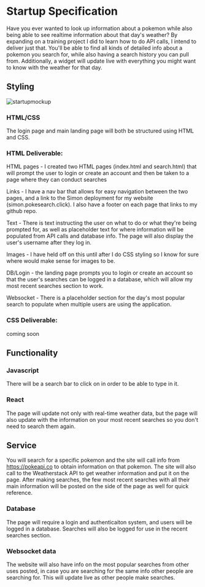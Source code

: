 # Startup Specification

Have you ever wanted to look up information about a pokemon while also being able to see realtime information about that day's weather? By expanding on a training project I did to learn how to do API calls, I intend to deliver just that.
You'll be able to find all kinds of detailed info about a pokemon you search for, while also having a search history you can pull from. Additionally, a widget will update live with everything you might want to know with the weather for that day.

## Styling

![startupmockup](https://github.com/user-attachments/assets/ab58a50e-33a2-4539-b17f-cc854206994f)

### HTML/CSS

The login page and main landing page will both be structured using HTML and CSS.

### HTML Deliverable: 

HTML pages - I created two HTML pages (index.html and search.html) that will prompt the user to login or create an account and then be taken to a page where they can conduct searches

Links - I have a nav bar that allows for easy navigation between the two pages, and a link to the Simon deployment for my website (simon.pokesearch.click). I also have a footer on each page that links to my github repo.

Text - There is text instructing the user on what to do or what they're being prompted for, as well as placeholder text for where information will be populated from API calls and database info. The page will also display the user's username after they log in.

Images - I have held off on this until after I do CSS styling so I know for sure where would make sense for images to be.

DB/Login - the landing page prompts you to login or create an account so that the user's searches can be logged in a database, which will allow my most recent searches section to work.

Websocket - There is a placeholder section for the day's most popular search to populate when multiple users are using the application.

### CSS Deliverable: 

coming soon

## Functionality

### Javascript

There will be a search bar to click on in order to be able to type in it.

### React

The page will update not only with real-time weather data, but the page will also update with the information on your most recent searches so you don't need to search them again.

## Service

You will search for a specific pokemon and the site will call info from https://pokeapi.co to obtain information on that pokemon. The site will also call to the Weatherstack API to get weather information and put it on the page. After making searches, the few most recent searches with all their main information will be posted on the side of the page as well for quick reference.

### Database

The page will require a login and authenticaiton system, and users will be logged in a database. Searches will also be logged for use in the recent searches section.

### Websocket data

The website will also have info on the most popular searches from other uses posted, in case you are searching for the same info other people are searching for. This will update live as other people make searches.
